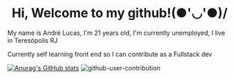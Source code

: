 <h1 align="center"> Hi, Welcome to my github!(●'◡'●)/</h1>
<p>My name is André Lucas, I'm 21 years old, I'm currently unemployed, I live in Teresópolis RJ<p>
<p>Currently self learning front end so I can contribute as a Fullstack dev </p>

[![Anurag's GitHub stats](https://github-readme-stats.vercel.app/api?username=Andre-Lucas-093&theme=dracula)](https://github.com/anuraghazra/github-readme-stats)
![github-user-contribution](https://user-images.githubusercontent.com/60665937/222279416-782b661a-c855-4c66-b30b-400ba5c941a4.svg)
